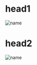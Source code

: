 # head1
![name](http://www.plantuml.com/plantuml/svg/SoWkIImgAStDuNBAJrBGjLDmpCbCJbMmKiX8pSd9vt98pKi1IW80)

# head2
![name](https://raw.githubusercontent.com/Olesya100/newrepo/master/test_doc.puml)
